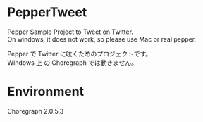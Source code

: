 # PepperTweet
Pepper Sample Project to Tweet on Twitter.  
On windows, it does not work, so please use Mac or real pepper.

Pepper で Twitter に呟くためのプロジェクトです。  
Windows 上 の Choregraph では動きません。

# Environment
Choregraph 2.0.5.3
